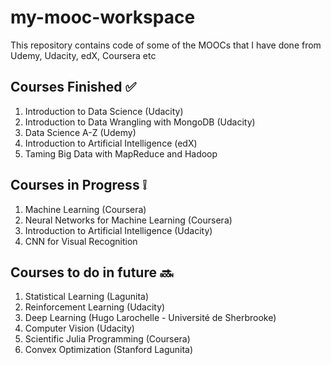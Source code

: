 # my-mooc-workspace
This repository contains code of some of the MOOCs that I have done from Udemy, Udacity, edX, Coursera etc

Courses Finished :white_check_mark:
---
1. Introduction to Data Science (Udacity)
2. Introduction to Data Wrangling with MongoDB (Udacity)
3. Data Science A-Z (Udemy)
4. Introduction to Artificial Intelligence (edX)
5. Taming Big Data with MapReduce and Hadoop


Courses in Progress :grey_exclamation:
---
1. Machine Learning (Coursera)
2. Neural Networks for Machine Learning (Coursera)
3. Introduction to Artificial Intelligence (Udacity)
4. CNN for Visual Recognition


Courses to do in future :soon:
---
1. Statistical Learning (Lagunita)
2. Reinforcement Learning (Udacity)
3. Deep Learning (Hugo Larochelle - Université de Sherbrooke)
4. Computer Vision (Udacity)
5. Scientific Julia Programming (Coursera)
6. Convex Optimization (Stanford Lagunita)





